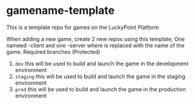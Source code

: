 # gamename-template


This is a template repo for games on the LuckyPoint Platform

When adding a new game, create 2 new repos using this template; One nameed <gamename>-client and one <gamename>-server where <gamename> is replaced with the name of the game.
Required branches (Protected)
  1. `dev` this will be used to build and launch the game in the development environment
  2. `staging` this will be used to build and launch the game in the staging environment
  3. `prod` this will be used to build and launch the game in the production environment
